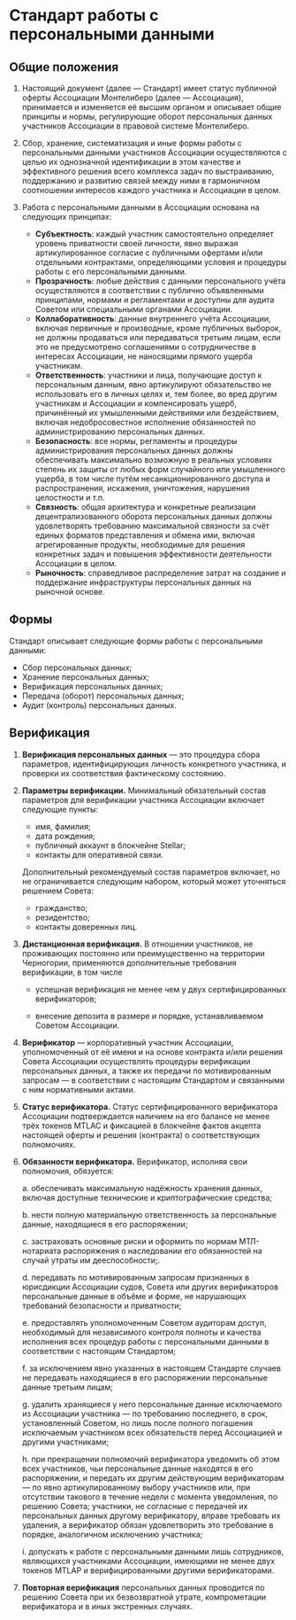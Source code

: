 Стандарт работы с персональными данными
=======================================

Общие положения
---------------

1. Настоящий документ (далее — Стандарт) имеет статус публичной оферты Ассоциации Монтелиберо (далее — Ассоциация), принимается и изменяется её высшим органом и описывает общие принципы и нормы, регулирующие оборот персональных данных участников Ассоциации в правовой системе Монтелиберо.


3. Cбор, хранение, систематизация и иные формы работы с персональными данными участников Ассоциации осуществляются с целью их однозначной идентификации в этом качестве и эффективного решения всего комплекса задач по выстраиванию, поддержанию и развитию связей между ними в гармоничном соотношении интересов каждого участника и Ассоциации в целом.


4. Работа с персональными данными в Ассоциации основана на следующих принципах:
   - **Субъектность**: каждый участник самостоятельно определяет уровень приватности своей личности, явно выражая артикулированное согласие с публичными офертами и/или отдельными контрактами, определяющими условия и процедуры работы с его персональными данными.
   - **Прозрачность**: любые действия с данными персонального учёта осуществляются в соответствии с публично объявленными принципами, нормами и регламентами и  доступны для аудита Советом или специальными органами Ассоциации.
   - **Коллаборативность**: данные внутреннего учёта Ассоциации, включая первичные и производные, кроме публичных выборок, не должны продаваться или передаваться третьим лицам, если это не предусмотрено соглашениями о сотрудничестве в интересах Ассоциации, не наносящими прямого ущерба участникам.
   - **Ответственность**: участники и лица, получающие доступ к персональным данным, явно артикулируют обязательство не использовать его в личных целях и, тем более, во вред другим участникам и Ассоциации и компенсировать ущерб, причинённый их умышленными действиями или бездействием, включая недобросовестное исполнение обязанностей по администрированию персональных данных.
   - **Безопасность**: все нормы, регламенты и процедуры администрирования персональных данных должны обеспечивать максимально возможную в реальных условиях степень их защиты от любых форм случайного или умышленного ущерба, в том числе путём несанкционированного доступа и распространения, искажения, уничтожения, нарушения целостности и т.п.
   - **Связность**: общая архитектура и конкретные реализации децентрализованного оборота персональных данных должны удовлетворять требованию максимальной связности за счёт единых форматов представления и обмена ими, включая агрегированные продукты, необходимые для решения конкретных задач и повышения эффективности деятельности Ассоциации в целом.
   - **Рыночность**: справедливое распределение затрат на создание и поддержание инфраструктуры персональных данных на рыночной основе.

Формы
-----

Стандарт описывает следующие формы работы с персональными данными:
- Сбор персональных данных;
- Хранение персональных данных;
- Верификация персональных данных;
- Передача (оборот) персональных данных;
- Аудит (контроль) персональных данных.

Верификация
-----------

1. **Верификация персональных данных** — это процедура сбора параметров, идентифицирующих личность конкретного участника, и проверки их соответствия фактическому состоянию.


2. **Параметры верификации.** Минимальный обязательный состав параметров для верификации участника Ассоциации включает следующие пункты:
    - имя, фамилия;
    - дата рождения;
    - публичный аккаунт в блокчейне Stellar;
    - контакты для оперативной связи.
   
   Дополнительный рекомендуемый состав параметров включает, но не ограничивается следующим набором, который может уточняться решением Совета:
    - гражданство;
    - резидентство;
    - контакты доверенных лиц.


3. **Дистанционная верификация.** В отношении участников, не проживающих постоянно или преимущественно на территории Черногории, применяются дополнительные требования верификации, в том числе

   - успешная верификация не менее чем у двух сертифицированных верификаторов;

   - внесение депозита в размере и порядке, устанавливаемом Советом Ассоциации.

4. **Верификатор** — корпоративный участник Ассоциации, уполномоченный от её имени и на основе контракта и/или решения Совета Ассоциации осуществлять процедуры верификации персональных данных, а также их передачи по мотивированным запросам — в соответствии с настоящим Стандартом и связанными с ним нормативными актами.


5. **Статус верификатора.** Статус сертифицированного верификатора Ассоциации подтверждается наличием на его балансе не менее трёх токенов MTLAC и фиксацией в блокчейне фактов акцепта настоящей оферты и решения (контракта) о соответствующих полномочиях.


6. **Обязанности верификатора.** Верификатор, исполняя свои полномочия, обязуется:
    
    a. обеспечивать максимальную надёжность хранения данных, включая доступные технические и криптографические средства;

    b. нести полную материальную ответственность за персональные данные, находящиеся в его распоряжении;

    c. застраховать основные риски и оформить по нормам МТЛ-нотариата распоряжения о наследовании его обязанностей на случай утраты им дееспособности;.
    
    d. передавать по мотивированным запросам признанных в юрисдикции Ассоциации судов, Совета или других верификаторов персональные данные в объёме и форме, не нарушающих требований безопасности и приватности;
    
    e. предоставлять уполномоченным Советом аудиторам доступ, необходимый для независимого контроля полноты и качества исполнения всех процедур работы с персональными данными в соответствии с настоящим Стандартом;
    
    f. за исключением явно указанных в настоящем Стандарте случаев не передавать находящиеся в его распоряжении персональные данные третьим лицам;

    g. удалить хранящиеся у него персональные данные исключаемого из Ассоциации участника — по требованию последнего, в срок, установленный Советом, но лишь после полного погашения исключаемым участником всех обязательств перед Ассоциацией и другими участниками;
    
    h. при прекращении полномочий верификатора уведомить об этом всех участников, чьи персональные данные находятся в его распоряжении, и передать их другим действующим верификаторам — по явно артикулированному выбору участников или, при отсутствии такового в течение недели с момента уведомления, по решению Совета; участники, не согласные с передачей их персональных данных другому верификатору, вправе требовать их удаления, а верификатор обязан удовлетворить это требование в порядке, аналогичном исключению участника;
    
    i. допускать к работе с персональными данными лишь сотрудников, являющихся участниками Ассоциации, имеющими не менее двух токенов MTLAP и верифицированными другими верификаторами.

7. **Повторная верификация** персональных данных проводится по решению Совета при их безвозвратной утрате, компрометации верификатора и в иных экстренных случаях.
